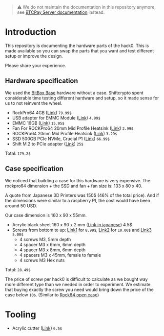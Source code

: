 > :warning: We do not maintain the documentation in this repository anymore, see [BTCPay Server documentation](https://docs.btcpayserver.org/Deployment/Hack0/) instead.

# Introduction

This repository is documenting the hardware parts of the hack0.
This is made available so you can swap the parts that you want and test different setup or improve the design.

Please share your experience.

## Hardware specification

We used the [BitBox Base](https://base.shiftcrypto.ch) hardware without a case. Shiftcrypto spent considerable time testing different hardware and setup, so it made sense for us to not reinvent the wheel.

* RockPro64 4GB ([Link](https://store.pine64.org/?product=rockpro64-4gb-single-board-computer)) `79.99$`
* USB adapter for EMMC Module ([Link](https://store.pine64.org/?product=usb-adapter-for-emmc-module)) `4.99$`
* EMMC 16GB ([Link](https://store.pine64.org/?product=16gb-emmc)) `15.95$`
* Fan For ROCKPro64 20mm Mid Profile Heatsink ([Link](https://store.pine64.org/?product=fan-for-rockpro64-20mm-mid-profile-heatsink)) `2.99$`
* ROCKPro64 20mm Mid Profile Heatsink ([Link](https://store.pine64.org/?product=rockpro64-20mm-mid-profile-heatsink)) `3.29$`
* SSD 500GB PCIe NVMe, Crucial P1 ([Link](https://www.crucial.com/usa/en/ct500p1ssd8)) `66.99$`
* Shift M.2 to PCIe adapter ([Link](https://shop.shiftcrypto.ch/en/products/compact-m2-nvme-ssd-to-pcie-adapter-15/)) `25$`

Total: `179.2$`

## Case specification

We noticed that building a case for this hardware is very expensive.
The rockpro64 dimension + the SSD and fan + fan size is: 133 x 80 x 40.

A quote from Japanese 3D Printers was 150$ (46% of the total price). And if the dimensions were similar to a raspberry PI, the cost would have been around 50 USD.

Our case dimension is 160 x 90 x 55mm.
* Acrylic black sheet 160 x 90 x 2 mm ([Link in japanese](https://www.amazon.co.jp/gp/product/B00AJEOMGU)) 4.5$
* Screws from bottom to up: [Link1](https://www.amazon.co.jp/gp/product/B07GPQBKFG) for `8.99$`, [Link2](https://www.amazon.co.jp/gp/product/B07414YZP7) for `10.00$` and [Link3](https://www.sengoku.co.jp/mod/sgk_cart/detail.php?code=EEHD-57DW) `5.00$`
    * 4 screws M3, 5mm depth
    * 4 spacer M3 x 6mm, 6mm depth
    * 4 spacer M3 x 8mm, 6mm depth
    * 4 spacers M3 x 45mm, female to female
    * 4 screws M3 Hex nuts

Total: `28.49$`

The price of screw per hack0 is difficult to calculate as we bought way more different type than we needed in order to experiment.
We estimate that buying exactly the screw you need would bring down the price of the case below `10$`. (Similar to [Rock64 open case](https://store.pine64.org/?product=rock64-acrylic-open-enclosure))

# Tooling

* Acrylic cutter ([Link](https://www.amazon.co.jp/gp/product/B002RV9LGE/)) `6.5$`
